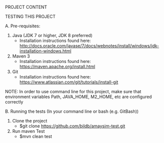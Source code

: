 PROJECT CONTENT



TESTING THIS PROJECT

A. Pre-requisites:
1. Java (JDK 7 or higher, JDK 8 preferred) 
	- Installation instructions found here: http://docs.oracle.com/javase/7/docs/webnotes/install/windows/jdk-installation-windows.html
2. Maven 3 
	- Installation instructions found here: https://maven.apache.org/install.html 
3. Git 
	- Installation instructions found here: https://www.atlassian.com/git/tutorials/install-git
	
NOTE: In order to use command line for this project, make sure that environment variables Path, JAVA_HOME, M2_HOME, etc are configured correctly

B. Running the tests (In your command line or bash (e.g. GitBash))
1. Clone the project
	- $git clone https://github.com/bjldb/amaysim-test.git
2. Run maven Test
	- $mvn clean test

